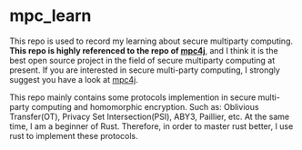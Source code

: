 # mpc_learn
This repo is used to record my learning about secure multiparty computing. **This repo is highly referenced to the repo of [mpc4j](https://github.com/alibaba-edu/mpc4j)**, and I think it is the best open source project in the field of secure multiparty computing at present. If you are interested in secure multi-party computing, I strongly suggest you have a look at [mpc4j](https://github.com/alibaba-edu/mpc4j).

This repo mainly contains some protocols implemention in secure multi-party computing and homomorphic encryption. Such as: Oblivious Transfer(OT), Privacy Set Intersection(PSI), ABY3, Paillier, etc. At the same time, I am a beginner of Rust. Therefore, in order to master rust better, I use rust to implement these protocols.



